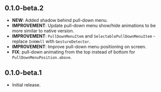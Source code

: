 ## 0.1.0-beta.2

- **NEW**: Added shadow behind pull-down menu.
- **IMPROVEMENT**: Update pull-down menu show/hide animations to be more similar to native version.
- **IMPROVEMENT**: `PullDownMenuItem` and `SelectablePullDownMenuItem` - replace `InkWell` with `GestureDetector`.
- **IMPROVEMENT**: Improve pull-down menu positioning on screen.
- **FIX**: pull-down animating from the top instead of bottom for `PullDownMenuPosition.above`.

## 0.1.0-beta.1

- Initial release.
